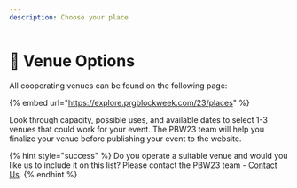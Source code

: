 ```yaml
---
description: Choose your place
---
```


# 📍 Venue Options

All cooperating venues can be found on the following page:

{% embed url="https://explore.prgblockweek.com/23/places" %}

Look through capacity, possible uses, and available dates to select 1-3 venues that could work for your event. The PBW23 team will help you finalize your venue before publishing your event to the website.

{% hint style="success" %}
Do you operate a suitable venue and would you like us to include it on this list? Please contact the PBW23 team - [Contact Us](../contact-us.md).
{% endhint %}

